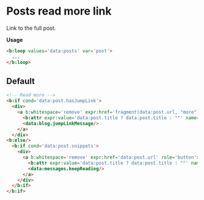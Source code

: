 <!--
@@@title:Posts read more link@@@
@@@section:Snippets@@@
-->

# Posts read more link

Link to the full post.

**Usage**

```html
<b:loop values='data:posts' var='post'>
  ...
</b:loop>
```


## Default

```html
<!-- Read more -->
<b:if cond='data:post.hasJumpLink'>
  <div>
    <a b:whitespace='remove' expr:href='fragment(data:post.url, "more")' role='button'>
      <b:attr expr:value='data:post.title ? data:post.title : ""' name='title'/>
      <data:blog.jumpLinkMessage/>
    </a>
  </div>
<b:else/>
  <b:if cond='data:post.snippets'>
    <div>
      <a b:whitespace='remove' expr:href='data:post.url' role='button'>
        <b:attr expr:value='data:post.title ? data:post.title : ""' name='title'/>
        <data:messages.keepReading/>
      </a>
    </div>
  </b:if>
</b:if>
```
